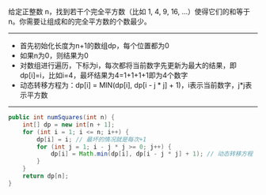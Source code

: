 给定正整数 n，找到若干个完全平方数（比如 1, 4, 9, 16, ...）使得它们的和等于 n。你需要让组成和的完全平方数的个数最少。

***
- 首先初始化长度为n+1的数组dp，每个位置都为0
- 如果n为0，则结果为0
- 对数组进行遍历，下标为i，每次都将当前数字先更新为最大的结果，即dp[i]=i，比如i=4，最坏结果为4=1+1+1+1即为4个数字
- 动态转移方程为：dp[i] = MIN(dp[i], dp[i - j * j] + 1)，i表示当前数字，j*j表示平方数

***

```Java
public int numSquares(int n) {
    int[] dp = new int[n + 1]; 
    for (int i = 1; i <= n; i++) {
        dp[i] = i; // 最坏的情况就是每次+1
        for (int j = 1; i - j * j >= 0; j++) { 
            dp[i] = Math.min(dp[i], dp[i - j * j] + 1); // 动态转移方程
        }
    }
    return dp[n];
}
```